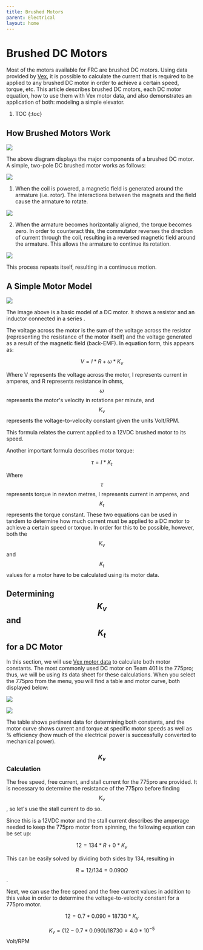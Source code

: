 ```yaml
---
title: Brushed Motors
parent: Electrical
layout: home
---
```


# Brushed DC Motors

Most of the motors available for FRC are brushed DC motors. Using data provided by [Vex](motors.vex.com), it is possible to calculate the current that is required to be applied to any brushed DC motor in order to achieve a certain speed, torque, etc. This article describes brushed DC motors, each DC motor equation, how to use them with Vex motor data, and also demonstrates an application of both: modeling a simple elevator.

 1. TOC
{:toc}

## How Brushed Motors Work

![](../res/brushedMotor.png)

The above diagram displays the major components of a brushed DC motor. A simple, two-pole DC brushed motor works as follows:

![](../res/DCMotorRot1.png)

1. When the coil is powered, a magnetic field is generated around the armature (i.e. rotor). The interactions between the magnets and the field cause the armature to rotate.

![](../res/DCMotorRot2.png)

2. When the armature becomes horizontally aligned, the torque becomes zero. In order to counteract this, the commutator reverses the direction of current through the coil, resulting in a reversed magnetic field around the armature. This allows the armature to continue its rotation.

![](../res/DCMotorRotFull.gif)

This process repeats itself, resulting in a continuous motion.

## A Simple Motor Model

![](../res/simpleMotorModel.png)

The image above is a basic model of a DC motor. It shows a resistor and an inductor connected in a series .

The voltage across the motor is the sum of the voltage across the resistor (representing the resistance of the motor itself) and the voltage generated as a result of the magnetic field (back-EMF). In equation form, this appears as:

$$ V = I * R + \omega * K_v$$

Where V represents the voltage across the motor, I represents current in amperes, and R represents resistance in ohms, $$\omega$$ represents the motor's velocity in rotations per minute, and $$K_v$$ represents the voltage-to-velocity constant given the units Volt/RPM.

This formula relates the current applied to a 12VDC brushed motor to its speed.

Another important formula describes motor torque:

$$ \tau = I * K_t $$

Where $$\tau$$ represents torque in newton metres, I represents current in amperes, and $$K_t$$ represents the torque constant. These two equations can be used in tandem to determine how much current must be applied to a DC motor to achieve a certain speed or torque. In order for this to be possible, however, both the $$K_v$$ and $$K_t$$ values for a motor have to be calculated using its motor data.

## Determining $$K_v$$ and $$K_t$$ for a DC Motor

In this section, we will use [Vex motor data](motors.vex.com) to calculate both motor constants. The most commonly used DC motor on Team 401 is the 775pro; thus, we will be using its data sheet for these calculations. When you select the 775pro from the menu, you will find a table and motor curve, both displayed below:

![](../res/775proTable.PNG)

![](../res/775proMotorCurve.PNG)

The table shows pertinent data for determining both constants, and the motor curve shows current and torque at specific motor speeds as well as % efficiency (how much of the electrical power is successfully converted to mechanical power).

### $$K_v$$ Calculation

The free speed, free current, and stall current for the 775pro are provided. It is necessary to determine the resistance of the 775pro before finding $$K_v$$, so let's use the stall current to do so.

Since this is a 12VDC motor and the stall current describes the amperage needed to keep the 775pro motor from spinning, the following equation can be set up:

$$12 = 134 * R + 0 * K_v$$ 

This can be easily solved by dividing both sides by 134, resulting in 

$$R = 12/134 =0.090\Omega$$. 

Next, we can use the free speed and the free current values in addition to this value in order to determine the voltage-to-velocity constant for a 775pro motor.

$$12 = 0.7 * 0.090 + 18730 * K_v$$

$$K_v = (12 - 0.7 * 0.090) / 18730 = 4.0 * 10^{-5}$$ Volt/RPM



